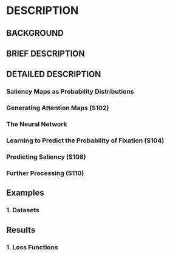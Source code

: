# DESCRIPTION

## BACKGROUND

## BRIEF DESCRIPTION

## DETAILED DESCRIPTION

### Saliency Maps as Probability Distributions

### Generating Attention Maps (S102)

### The Neural Network

### Learning to Predict the Probability of Fixation (S104)

### Predicting Saliency (S108)

### Further Processing (S110)

## Examples

### 1. Datasets

## Results

### 1. Loss Functions

